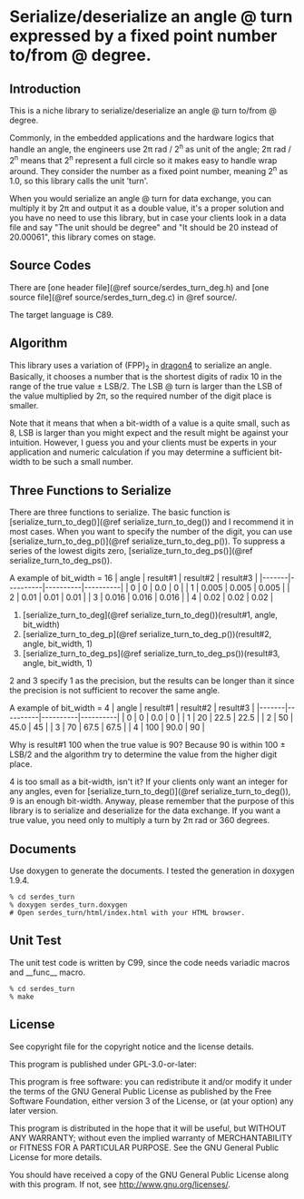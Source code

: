 
<!--
This file is free software: you can redistribute it and/or modify
it under the terms of the GNU General Public License as published by
the Free Software Foundation, either version 3 of the License, or
(at your option) any later version.

This file is distributed in the hope that it will be useful,
but WITHOUT ANY WARRANTY; without even the implied warranty of
MERCHANTABILITY or FITNESS FOR A PARTICULAR PURPOSE.  See the
GNU General Public License for more details.

You should have received a copy of the GNU General Public License
along with this file.  If not, see <http://www.gnu.org/licenses/>.

Copyright © 2022 OOTA, Masato
-->

# Serialize/deserialize an angle @ turn expressed by a fixed point number to/from @ degree.
## Introduction
This is a niche library to serialize/deserialize an angle @ turn to/from @ degree.

Commonly, in the embedded applications and the hardware logics that handle an angle, the engineers use 2π rad / 2<sup>n</sup> as unit of the angle; 2π rad / 2<sup>n</sup> means that 2<sup>n</sup> represent a full circle so it makes easy to handle wrap around. They consider the number as a fixed point number, meaning 2<sup>n</sup> as 1.0, so this library calls the unit 'turn'.

When you would serialize an angle @ turn for data exchange, you can multiply it by 2π and output it as a double value, it's a proper solution and you have no need to use this library, but in case your clients look in a data file and say "The unit should be degree" and "It should be 20 instead of 20.00061", this library comes on stage.

## Source Codes
There are [one header file](@ref source/serdes_turn_deg.h) and [one source file](@ref source/serdes_turn_deg.c) in @ref source/.

The target language is C89.

## Algorithm
This library uses a variation of (FPP)<sub>2</sub> in [dragon4](https://dl.acm.org/doi/10.1145/93548.93559) to serialize an angle. Basically, it chooses a number that is the shortest digits of radix 10 in the range of the true value ± LSB/2. The LSB @ turn is larger than the LSB of the value multiplied by 2π, so the required number of the digit place is smaller.

Note that it means that when a bit-width of a value is a quite small, such as 8, LSB is larger than you might expect and the result might be against your intuition. However, I guess you and your clients must be experts in your application and numeric calculation if you may determine a sufficient bit-width to be such a small number.

## Three Functions to Serialize
There are three functions to serialize. The basic function is [serialize_turn_to_deg()](@ref serialize_turn_to_deg()) and I recommend it in most cases. When you want to specify the number of the digit, you can use [serialize_turn_to_deg_p()](@ref serialize_turn_to_deg_p()). To suppress a series of the lowest digits zero, [serialize_turn_to_deg_ps()](@ref serialize_turn_to_deg_ps()).

A example of bit_width = 16
| angle | result#1 | result#2 | result#3 |
|-------|----------|----------|----------|
|   0   |   0      |   0.0    |   0      |
|   1   |   0.005  |   0.005  |   0.005  |
|   2   |   0.01   |   0.01   |   0.01   |
|   3   |   0.016  |   0.016  |   0.016  |
|   4   |   0.02   |   0.02   |   0.02   |

1. [serialize_turn_to_deg](@ref serialize_turn_to_deg())(result#1, angle, bit_width)
2. [serialize_turn_to_deg_p](@ref serialize_turn_to_deg_p())(result#2, angle, bit_width, 1)
3. [serialize_turn_to_deg_ps](@ref serialize_turn_to_deg_ps())(result#3, angle, bit_width, 1)

2 and 3 specify 1 as the precision, but the results can be longer than it since the precision is not sufficient to recover the same angle.


A example of bit_width = 4
| angle | result#1 | result#2 | result#3 |
|-------|----------|----------|----------|
|   0   |     0    |    0.0   |    0     |
|   1   |    20    |   22.5   |   22.5   |
|   2   |    50    |   45.0   |   45     |
|   3   |    70    |   67.5   |   67.5   |
|   4   |   100    |   90.0   |   90     |

Why is result#1 100 when the true value is 90? Because 90 is within 100 ± LSB/2 and the algorithm try to determine the value from the higher digit place.

4 is too small as a bit-width, isn't it? If your clients only want an integer for any angles, even for [serialize_turn_to_deg()](@ref serialize_turn_to_deg()), 9 is an enough bit-width. Anyway, please remember that the purpose of this library is to serialize and deserialize for the data exchange. If you want a true value, you need only to multiply a turn by 2π rad or 360 degrees.

## Documents
Use doxygen to generate the documents. I tested the generation in doxygen 1.9.4.

```
% cd serdes_turn
% doxygen serdes_turn.doxygen
# Open serdes_turn/html/index.html with your HTML browser.
```

## Unit Test
The unit test code is written by C99, since the code needs variadic macros and \_\_func\_\_ macro.

```
% cd serdes_turn
% make
```

## License
See copyright file for the copyright notice and the license details.

This program is published under GPL-3.0-or-later:

This program is free software: you can redistribute it and/or modify it under the terms of the GNU General Public License as published by the Free Software Foundation, either version 3 of the License, or (at your option) any later version.

This program is distributed in the hope that it will be useful, but WITHOUT ANY WARRANTY; without even the implied warranty of MERCHANTABILITY or FITNESS FOR A PARTICULAR PURPOSE.  See the GNU General Public License for more details.

You should have received a copy of the GNU General Public License along with this program.  If not, see <http://www.gnu.org/licenses/>.
